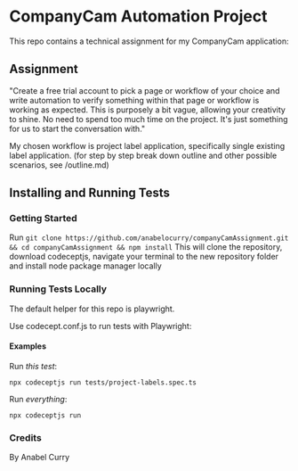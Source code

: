 # CompanyCam Automation Project

This repo contains a technical assignment for my CompanyCam application:

## Assignment

"Create a free trial account to pick a page or workflow of your choice and write automation to verify something within that page or workflow is working as expected. This is purposely a bit vague, allowing your creativity to shine. No need to spend too much time on the project. It's just something for us to start the conversation with."

My chosen workflow is project label application, specifically single existing label application. (for step by step break down outline and other possible scenarios, see /outline.md)

## Installing and Running Tests

### Getting Started

Run `git clone https://github.com/anabelocurry/companyCamAssignment.git && cd companyCamAssignment && npm install`
This will clone the repository, download codeceptjs, navigate your terminal to the new repository folder and install node package manager locally

### Running Tests Locally

The default helper for this repo is playwright.

Use codecept.conf.js to run tests with Playwright:

#### Examples

Run _this test_:

`npx codeceptjs run tests/project-labels.spec.ts`

Run _everything_:

`npx codeceptjs run`

### Credits

By Anabel Curry
